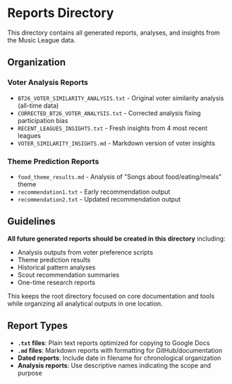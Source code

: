 # Reports Directory

This directory contains all generated reports, analyses, and insights from the Music League data.

## Organization

### Voter Analysis Reports
- `BT26_VOTER_SIMILARITY_ANALYSIS.txt` - Original voter similarity analysis (all-time data)
- `CORRECTED_BT26_VOTER_ANALYSIS.txt` - Corrected analysis fixing participation bias
- `RECENT_LEAGUES_INSIGHTS.txt` - Fresh insights from 4 most recent leagues
- `VOTER_SIMILARITY_INSIGHTS.md` - Markdown version of voter insights

### Theme Prediction Reports
- `food_theme_results.md` - Analysis of "Songs about food/eating/meals" theme
- `recommendation1.txt` - Early recommendation output
- `recommendation2.txt` - Updated recommendation output

## Guidelines

**All future generated reports should be created in this directory** including:
- Analysis outputs from voter preference scripts
- Theme prediction results
- Historical pattern analyses
- Scout recommendation summaries
- One-time research reports

This keeps the root directory focused on core documentation and tools while organizing all analytical outputs in one location.

## Report Types

- **`.txt` files**: Plain text reports optimized for copying to Google Docs
- **`.md` files**: Markdown reports with formatting for GitHub/documentation
- **Dated reports**: Include date in filename for chronological organization
- **Analysis reports**: Use descriptive names indicating the scope and purpose